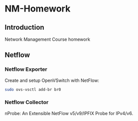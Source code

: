 # NM-Homework

## Introduction
Network Management Course homework

## Netflow
### Netflow Exporter
Create and setup OpenVSwitch with NetFlow:

```sh
sudo ovs-vsctl add-br br0
```

### Netflow Collector
nProbe: An Extensible NetFlow v5/v9/IPFIX Probe for IPv4/v6.
